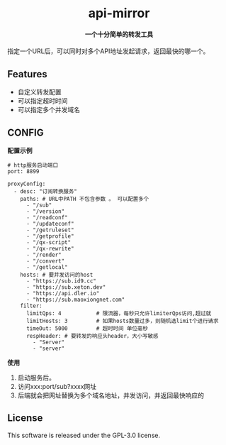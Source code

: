 <h1 align="center">
  <br>api-mirror<br>
</h1>

<h4 align="center">一个十分简单的转发工具</h4>

指定一个URL后，可以同时对多个API地址发起请求，返回最快的哪一个。

## Features

- 自定义转发配置
- 可以指定超时时间
- 可以指定多个并发域名

## CONFIG

**配置示例**

~~~
# http服务启动端口
port: 8899

proxyConfig:
  - desc: "订阅转换服务"
    paths: # URL中PATH 不包含参数 。 可以配置多个
      - "/sub"
      - "/version"
      - "/readconf"
      - "/updateconf"
      - "/getruleset"
      - "/getprofile"
      - "/qx-script"
      - "/qx-rewrite"
      - "/render"
      - "/convert"
      - "/getlocal"
    hosts: # 要并发访问的host
      - "https://sub.id9.cc"
      - "https://sub.xeton.dev"
      - "https://api.dler.io"
      - "https://sub.maoxiongnet.com"
    filter:
      limitQps: 4           # 限流器，每秒只允许limiterQps访问,超过就
      limitHosts: 3         # 如果hosts数量过多，则随机选limit个进行请求
      timeOut: 5000         # 超时时间 单位毫秒
      respHeader: # 要转发的响应头header，大小写敏感
        - "Server"
        - "server"
~~~

**使用**

1. 启动服务后。
2. 访问xxx:port/sub?xxxx网址
3. 后端就会把网址替换为多个域名地址，并发访问，并返回最快响应的

## License

This software is released under the GPL-3.0 license.

